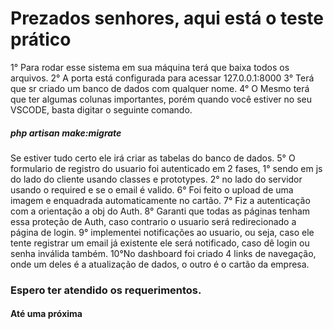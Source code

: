 <h1>Prezados senhores, aqui está o teste prático</h1>

1° Para rodar esse sistema em sua máquina terá que baixa todos os arquivos.
2° A porta está configurada para acessar 127.0.0.1:8000
3° Terá que sr criado um banco de dados com qualquer nome.
4° O Mesmo terá que ter algumas colunas importantes, porém quando você estiver no seu VSCODE, basta digitar o seguinte comando. 
<h5>php artisan make:migrate </h5> 
Se estiver tudo certo ele irá criar as tabelas do banco de dados.
5° O formulario de registro do usuario foi autenticado em 2 fases, 1° sendo em js do lado do cliente usando classes e prototypes. 2° no lado do servidor usando o required e se o email é valido.
6° Foi feito o upload de uma imagem e enquadrada automaticamente no cartão.
7° Fiz a autenticação com a orientação a obj do Auth.
8° Garanti que todas as páginas tenham essa proteção de Auth, caso contrario o usuario será redirecionado a página de login.
9° implementei notificações ao usuario, ou seja, caso ele tente registrar um email já existente ele será notificado, caso dê login ou senha inválida também.
10°No dashboard foi criado 4 links de navegação, onde um deles é a atualização de dados, o outro é o cartão da empresa.

<h3> Espero ter atendido os requerimentos.</h3>
<h4>Até uma próxima</h4>
